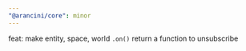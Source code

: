 ```yaml
---
"@arancini/core": minor
---
```


feat: make entity, space, world `.on()` return a function to unsubscribe
